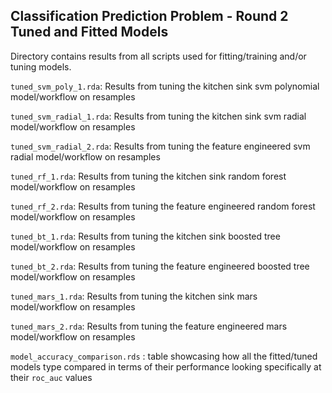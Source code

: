 ## Classification Prediction Problem - Round 2 Tuned and Fitted Models 

Directory contains results from all scripts used for fitting/training and/or tuning models. 

`tuned_svm_poly_1.rda`: Results from tuning the kitchen sink svm polynomial model/workflow on resamples

`tuned_svm_radial_1.rda`: Results from tuning the kitchen sink svm radial model/workflow on resamples

`tuned_svm_radial_2.rda`: Results from tuning the feature engineered svm radial model/workflow on resamples 

`tuned_rf_1.rda`: Results from tuning the kitchen sink random forest model/workflow on resamples 

`tuned_rf_2.rda`: Results from tuning the feature engineered random forest model/workflow on resamples 

`tuned_bt_1.rda`: Results from tuning the kitchen sink boosted tree model/workflow on resamples 

`tuned_bt_2.rda`: Results from tuning the feature engineered boosted tree model/workflow on resamples 

`tuned_mars_1.rda`: Results from tuning the kitchen sink mars model/workflow on resamples

`tuned_mars_2.rda`: Results from tuning the feature engineered mars model/workflow on resamples 

`model_accuracy_comparison.rds` : table showcasing how all the fitted/tuned models type compared in terms of their performance looking specifically at their `roc_auc` values
